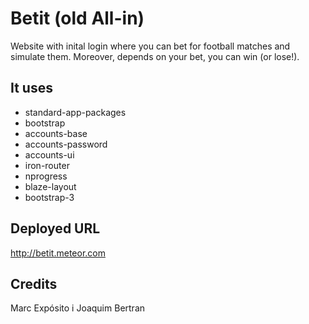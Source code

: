 Betit (old All-in)
==================
Website with inital login where you can bet for football matches and simulate them. Moreover, depends on your bet, you can win (or lose!).

It uses 
-------
- standard-app-packages
- bootstrap
- accounts-base
- accounts-password
- accounts-ui
- iron-router
- nprogress
- blaze-layout
- bootstrap-3

Deployed URL
------------
http://betit.meteor.com

Credits
-------
Marc Expósito i Joaquim Bertran
